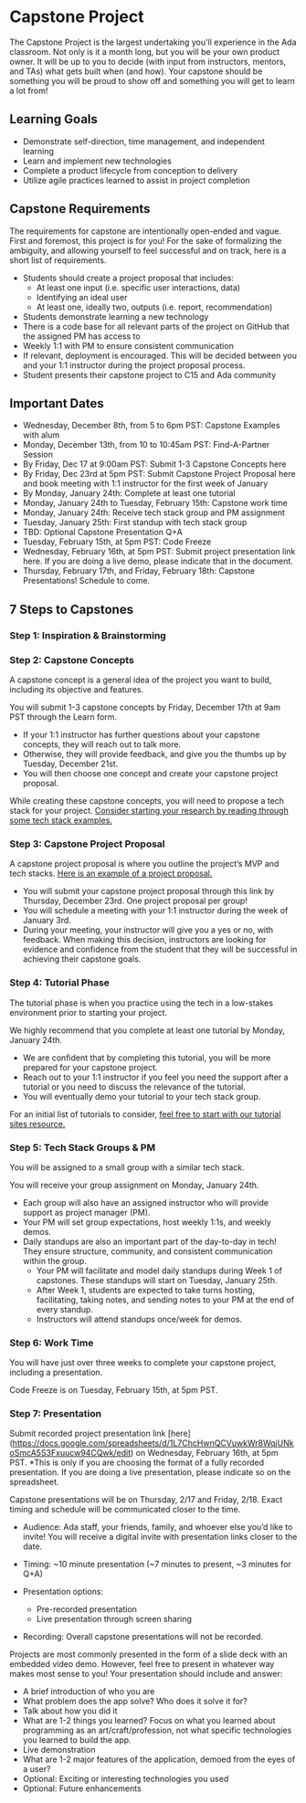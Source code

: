 # Capstone Project

The Capstone Project is the largest undertaking you'll experience in the Ada classroom. Not only is it a month long, but you will be your own product owner. It will be up to you to decide (with input from instructors, mentors, and TAs) what gets built when (and how). Your capstone should be something you will be proud to show off and something you will get to learn a lot from! 

## Learning Goals

- Demonstrate self-direction, time management, and independent learning
- Learn and implement new technologies
- Complete a product lifecycle from conception to delivery
- Utilize agile practices learned to assist in project completion

## Capstone Requirements

The requirements for capstone are intentionally open-ended and vague. First and foremost, this project is for you! For the sake of formalizing the ambiguity, and allowing yourself to feel successful and on track, here is a short list of requirements.

- Students should create a project proposal that includes:
  - At least one input (i.e. specific user interactions, data)
  - Identifying an ideal user
  - At least one, ideally two, outputs (i.e. report, recommendation)
- Students demonstrate learning a new technology
- There is a code base for all relevant parts of the project on GitHub that the assigned PM has access to
- Weekly 1:1 with PM to ensure consistent communication
- If relevant, deployment is encouraged. This will be decided between you and your 1:1 instructor during the project proposal process.
- Student presents their capstone project to C15 and Ada community

## Important Dates

- Wednesday, December 8th, from 5 to 6pm PST: Capstone Examples with alum
- Monday, December 13th, from 10 to 10:45am PST: Find-A-Partner Session
- By Friday, Dec 17 at 9:00am PST: Submit 1-3 Capstone Concepts here
- By Friday, Dec 23rd at 5pm PST: Submit Capstone Project Proposal here and book meeting with 1:1 instructor for the first week of January
- By Monday, January 24th: Complete at least one tutorial
- Monday, January 24th to Tuesday, February 15th: Capstone work time
- Monday, January 24th: Receive tech stack group and PM assignment
- Tuesday, January 25th: First standup with tech stack group
- TBD: Optional Capstone Presentation Q+A 
- Tuesday, February 15th, at 5pm PST: Code Freeze
- Wednesday, February 16th, at 5pm PST: Submit project presentation link here. If you are doing a live demo, please indicate that in the document.
- Thursday, February 17th, and Friday, February 18th: Capstone Presentations! Schedule to come.

## 7 Steps to Capstones

### Step 1: Inspiration & Brainstorming

### Step 2: Capstone Concepts
A capstone concept is a general idea of the project you want to build, including its objective and features. 

You will submit 1-3 capstone concepts by Friday, December 17th at 9am PST through the Learn form. 
- If your 1:1 instructor has further questions about your capstone concepts, they will reach out to talk more. 
- Otherwise, they will provide feedback, and give you the thumbs up by Tuesday, December 21st. 
- You will then choose one concept and create your capstone project proposal. 

While creating these capstone concepts, you will need to propose a tech stack for your project. [Consider starting your research by reading through some tech stack examples.](./tech-stack-examples.md)

### Step 3: Capstone Project Proposal

A capstone project proposal is where you outline the project’s MVP and tech stacks. [Here is an example of a project proposal.](https://github.com/Ada-Developers-Academy/core-capstone/blob/main/proposal/sample-proposal.md) 

- You will submit your capstone project proposal through this link by Thursday, December 23rd. One project proposal per group!
- You will schedule a meeting with your 1:1 instructor during the week of January 3rd. 
- During your meeting, your instructor will give you a yes or no, with feedback. When making this decision, instructors are looking for evidence and confidence from the student that they will be successful in achieving their capstone goals.

### Step 4: Tutorial Phase

The tutorial phase is when you practice using the tech in a low-stakes environment prior to starting your project.

We highly recommend that you complete at least one tutorial by Monday, January 24th. 
- We are confident that by completing this tutorial, you will be more prepared for your capstone project.
- Reach out to your 1:1 instructor if you feel you need the support after a tutorial or you need to discuss the relevance of the tutorial.
- You will eventually demo your tutorial to your tech stack group.

For an initial list of tutorials to consider, [feel free to start with our tutorial sites resource.](./tutorial-sites.md)

### Step 5: Tech Stack Groups & PM

You will be assigned to a small group with a similar tech stack. 

You will receive your group assignment on Monday, January 24th. 
- Each group will also have an assigned instructor who will provide support as project manager (PM). 
- Your PM will set group expectations, host weekly 1:1s, and weekly demos.
- Daily standups are also an important part of the day-to-day in tech! They ensure structure, community, and consistent communication within the group.
  - Your PM will facilitate and model daily standups during Week 1 of capstones. These standups will start on Tuesday, January 25th.
  - After Week 1, students are expected to take turns hosting, facilitating, taking notes, and sending notes to your PM at the end of every standup.
  - Instructors will attend standups once/week for demos.

### Step 6: Work Time

You will have just over three weeks to complete your capstone project, including a presentation. 

Code Freeze is on Tuesday, February 15th, at 5pm PST. 

### Step 7: Presentation

Submit recorded project presentation link [here] (https://docs.google.com/spreadsheets/d/1L7ChcHwnQCVuwkWr8WqjUNkoSmcA5S3Fxuucw94CQwk/edit) on Wednesday, February 16th, at 5pm PST.
*This is only if you are choosing the format of a fully recorded presentation. If you are doing a live presentation, please indicate so on the spreadsheet.


Capstone presentations will be on Thursday, 2/17 and Friday, 2/18. Exact timing and schedule will be communicated closer to the time.

- Audience: Ada staff, your friends, family, and whoever else you’d like to invite! You will receive a digital invite with presentation links closer to the date. 

- Timing: ~10 minute presentation (~7 minutes to present, ~3 minutes for Q+A)
- Presentation options:
  - Pre-recorded presentation
  - Live presentation through screen sharing
- Recording: Overall capstone presentations will not be recorded.


Projects are most commonly presented in the form of a slide deck with an embedded video demo. However, feel free to present in whatever way makes most sense to you! 
Your presentation should include and answer:
- A brief introduction of who you are
- What problem does the app solve? Who does it solve it for?
- Talk about how you did it
- What are 1-2 things you learned? Focus on what you learned about programming as an art/craft/profession, not what specific technologies you learned to build the app.
- Live demonstration
- What are 1-2 major features of the application, demoed from the eyes of a user?
- Optional: Exciting or interesting technologies you used
- Optional: Future enhancements
